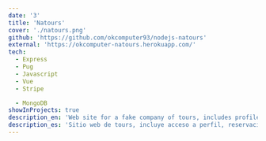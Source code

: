 ```yaml
---
date: '3'
title: 'Natours'
cover: './natours.png'
github: 'https://github.com/okcomputer93/nodejs-natours'
external: 'https://okcomputer-natours.herokuapp.com/'
tech:
  - Express
  - Pug
  - Javascript
  - Vue
  - Stripe

  - MongoDB
showInProjects: true
description_en: 'Web site for a fake company of tours, includes profile, reservations, payments system using Stripe, login with 2 factor authentication, like system and reviews.'
description_es: 'Sitio web de tours, incluye acceso a perfil, reservaciones, sistema de pagos con Stripe, accesso con 2 factor authentication, sistema de likes, reviews.'
---
```


